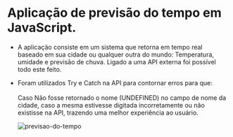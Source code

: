 # Aplicação de previsão do tempo em JavaScript.
*  A aplicação consiste em um sistema que retorna em tempo real baseado em sua cidade ou qualquer outra do mundo: Temperatura, umidade e previsão de chuva. Ligado a uma API externa foi possível todo este feito.
*  Foram utilizados Try e Catch na API para contornar erros para que: <br><br>
    Caso Não fosse retornado o nome (UNDEFINED) no campo de nome da cidade, caso a mesma estivesse digitada incorretamente ou não existisse na API, trazendo uma melhor experiência ao usuário.
   
    ![previsao-do-tempo](https://github.com/Bruhnodev17/Weather-Forecast/assets/150696467/7632468b-b562-4d00-9437-8a1de3f7675e)
